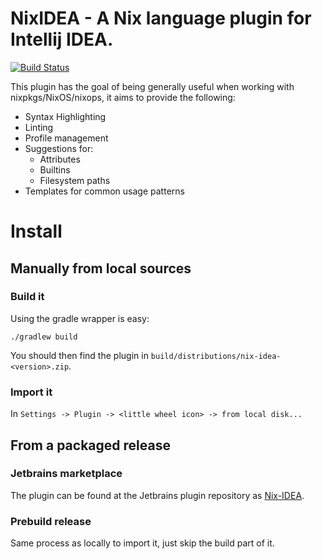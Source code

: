 # NixIDEA - A Nix language plugin for Intellij IDEA.

[![Build Status](https://travis-ci.org/NixOS/nix-idea.svg?branch=master)](https://travis-ci.org/NixOS/nix-idea)

<!-- Plugin description -->

This plugin has the goal of being generally useful when working with nixpkgs/NixOS/nixops, it aims
to provide the following:

* Syntax Highlighting
* Linting
* Profile management
* Suggestions for:
    * Attributes
    * Builtins
    * Filesystem paths
* Templates for common usage patterns

<!-- Plugin description end -->

# Install

## Manually from local sources

### Build it

Using the gradle wrapper is easy:

    ./gradlew build

You should then find the plugin in `build/distributions/nix-idea-<version>.zip`.

### Import it

In `Settings -> Plugin -> <little wheel icon> -> from local disk...`

## From a packaged release

### Jetbrains marketplace

The plugin can be found at the Jetbrains plugin repository as
[Nix-IDEA](https://plugins.jetbrains.com/plugin/8607).

### Prebuild release

Same process as locally to import it, just skip the build part of it.
